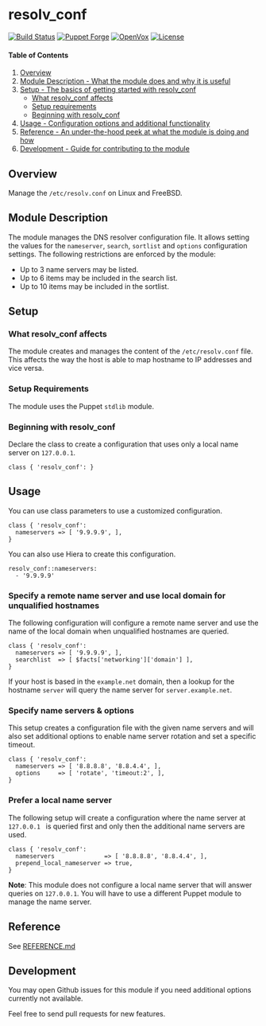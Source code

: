 # resolv_conf

[![Build Status](https://github.com/smoeding/puppet-resolv_conf/actions/workflows/CI.yaml/badge.svg)](https://github.com/smoeding/puppet-resolv_conf/actions/workflows/CI.yaml)
[![Puppet Forge](http://img.shields.io/puppetforge/v/stm/resolv_conf.svg)](https://forge.puppetlabs.com/stm/resolv_conf)
[![OpenVox](https://img.shields.io/badge/OpenVox-orange?label=Tested%20on)](https://voxpupuli.org/openvox/)
[![License](https://img.shields.io/github/license/smoeding/puppet-resolv_conf.svg)](https://raw.githubusercontent.com/smoeding/puppet-resolv_conf/master/LICENSE)

#### Table of Contents

1. [Overview](#overview)
2. [Module Description - What the module does and why it is useful](#module-description)
3. [Setup - The basics of getting started with resolv_conf](#setup)
    * [What resolv_conf affects](#what-resolv_conf-affects)
    * [Setup requirements](#setup-requirements)
    * [Beginning with resolv_conf](#beginning-with-resolv_conf)
4. [Usage - Configuration options and additional functionality](#usage)
5. [Reference - An under-the-hood peek at what the module is doing and how](#reference)
6. [Development - Guide for contributing to the module](#development)

## Overview

Manage the `/etc/resolv.conf` on Linux and FreeBSD.

## Module Description

The module manages the DNS resolver configuration file. It allows setting the values for the `nameserver`, `search`, `sortlist` and `options` configuration settings. The following restrictions are enforced by the module:

  * Up to 3 name servers may be listed.
  * Up to 6 items may be included in the search list.
  * Up to 10 items may be included in the sortlist.

## Setup

### What resolv_conf affects

The module creates and manages the content of the `/etc/resolv.conf` file. This affects the way the host is able to map hostname to IP addresses and vice versa.

### Setup Requirements

The module uses the Puppet `stdlib` module.

### Beginning with resolv_conf

Declare the class to create a configuration that uses only a local name server on `127.0.0.1`.

```puppet
class { 'resolv_conf': }
```

## Usage

You can use class parameters to use a customized configuration.

```puppet
class { 'resolv_conf':
  nameservers => [ '9.9.9.9', ],
}
```

You can also use Hiera to create this configuration.

```
resolv_conf::nameservers:
  - '9.9.9.9'
```

### Specify a remote name server and use local domain for unqualified hostnames

The following configuration will configure a remote name server and use the name of the local domain when unqualified hostnames are queried.

```puppet
class { 'resolv_conf':
  nameservers => [ '9.9.9.9', ],
  searchlist  => [ $facts['networking']['domain'] ],
}
```

If your host is based in the `example.net` domain, then a lookup for the hostname `server` will query the name server for `server.example.net`.

### Specify name servers & options

This setup creates a configuration file with the given name servers and will also set additional options to enable name server rotation and set a specific timeout.

```puppet
class { 'resolv_conf':
  nameservers => [ '8.8.8.8', '8.8.4.4', ],
  options     => [ 'rotate', 'timeout:2', ],
}
```

### Prefer a local name server

The following setup will create a configuration where the name server at `127.0.0.1 ` is queried first and only then the additional name servers are used.

```puppet
class { 'resolv_conf':
  nameservers              => [ '8.8.8.8', '8.8.4.4', ],
  prepend_local_nameserver => true,
}
```

**Note**: This module does not configure a local name server that will answer queries on `127.0.0.1`. You will have to use a different Puppet module to manage the name server.

## Reference

See [REFERENCE.md](https://github.com/smoeding/puppet-resolv_conf/blob/master/REFERENCE.md)

## Development

You may open Github issues for this module if you need additional options currently not available.

Feel free to send pull requests for new features.
